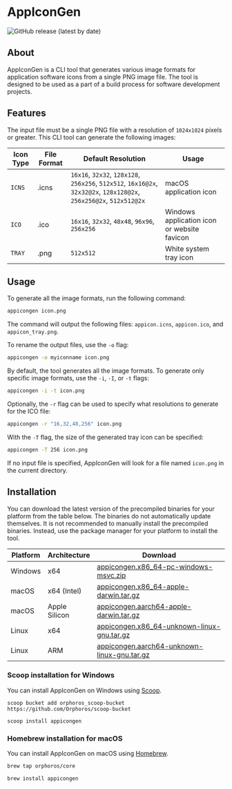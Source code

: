 # AppIconGen

![GitHub release (latest by date)](https://img.shields.io/github/v/release/Orphoros/AppIconGen?label=latest%20release)

## About

AppIconGen is a CLI tool that generates various image formats for application software icons from a single PNG image file. The tool is designed to be used as a part of a build process for software development projects.

## Features

The input file must be a single PNG file with a resolution of `1024x1024` pixels or greater. This CLI tool can generate the following images:

| Icon Type | File Format | Default Resolution | Usage |
| --------- | ---------- | ---------------- | ----- |
| `ICNS`    | .icns      | `16x16`, `32x32`, `128x128`, `256x256`, `512x512`, `16x16@2x`, `32x32@2x`, `128x128@2x`, `256x256@2x`, `512x512@2x` |macOS application icon |
| `ICO`     | .ico       | `16x16`, `32x32`, `48x48`, `96x96`, `256x256` | Windows application icon or website favicon |
| `TRAY`    | .png       | `512x512` | White system tray icon |

## Usage

To generate all the image formats, run the following command:

```sh
appicongen icon.png
```

The command will output the following files: `appicon.icns`, `appicon.ico`, and `appicon_tray.png`.

To rename the output files, use the `-o` flag:

```sh
appicongen -o myiconname icon.png
```

By default, the tool generates all the image formats. To generate only specific image formats, use the `-i`, `-I`, or `-t` flags:

```sh
appicongen -i -t icon.png
```

Optionally, the `-r` flag can be used to specify what resolutions to generate for the ICO file:

```sh
appicongen -r "16,32,48,256" icon.png
```

With the `-T` flag, the size of the generated tray icon can be specified:

```sh
appicongen -T 256 icon.png
```

If no input file is specified, AppIconGen will look for a file named `icon.png` in the current directory.

## Installation

You can download the latest version of the precompiled binaries for your platform from the table below. The binaries do not automatically update themselves. It is not recommended to manually install the precompiled binaries. Instead, use the package manager for your platform to install the tool.

| Platform |  Architecture | Download |
| -------- | -------------- | -------- |
| Windows  | x64            | [appicongen.x86_64-pc-windows-msvc.zip](https://github.com/Orphoros/AppIconGen/releases/latest/download/appicongen.x86_64-pc-windows-msvc.zip) |
| macOS    | x64 (Intel)    | [appicongen.x86_64-apple-darwin.tar.gz](https://github.com/Orphoros/AppIconGen/releases/latest/download/appicongen.x86_64-apple-darwin.tar.gz) |
| macOS    | Apple Silicon  | [appicongen.aarch64-apple-darwin.tar.gz](https://github.com/Orphoros/AppIconGen/releases/latest/download/appicongen.aarch64-apple-darwin.tar.gz) |
| Linux    | x64            | [appicongen.x86_64-unknown-linux-gnu.tar.gz](https://github.com/Orphoros/AppIconGen/releases/latest/download/appicongen.x86_64-unknown-linux-gnu.tar.gz) |
| Linux    | ARM            | [appicongen.aarch64-unknown-linux-gnu.tar.gz](https://github.com/Orphoros/AppIconGen/releases/latest/download/appicongen.aarch64-unknown-linux-gnu.tar.gz) |

### Scoop installation for Windows

You can install AppIconGen on Windows using [Scoop](https://scoop.sh/).

```pwsh
scoop bucket add orphoros_scoop-bucket https://github.com/Orphoros/scoop-bucket
```

```pwsh
scoop install appicongen
```

### Homebrew installation for macOS

You can install AppIconGen on macOS using [Homebrew](https://brew.sh/).

```bash
brew tap orphoros/core
```

```bash
brew install appicongen
```
